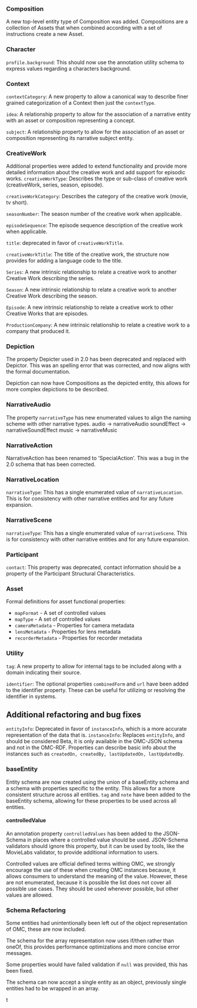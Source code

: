 

### Composition

A new top-level entity type of Composition was added. Compositions are a collection of Assets that when combined according with a set of instructions create a new Asset.

### Character
`profile.background`: This should now use the annotation utility schema to express values regarding a characters background.

### Context
`contextCategory`: A new property to allow a canonical way to describe finer grained categorization of a Context then just the `contextType`.

`idea`: A relationship property to allow for the association of a narrative entity with an asset or composition representing a concept.

`subject`: A relationship property to allow for the association of an asset or composition representing its narrative subject entity.

### CreativeWork
Additional properties were added to extend functionality and provide more detailed information about the creative work and add support for episodic works.
`creativeWorkType`: Describes the type or sub-class of creative work (creativeWork, series, season, episode).

`creativeWorkCategory`: Describes the category of the creative work (movie, tv short).

`seasonNumber`: The season number of the creative work when applicable.

`episodeSequence`: The episode sequence description of the creative work when applicable.

`title`: deprecated in favor of `creativeWorkTitle`.

`creativeWorkTitle`: The title of the creative work, the structure now provides for adding a language code to the title.

`Series`: A new intrinsic relationship to relate a creative work to another Creative Work describing the series.

`Season`: A new intrinsic relationship to relate a creative work to another Creative Work describing the season.

`Episode`: A new intrinsic relationship to relate a creative work to other Creative Works that are episodes.

`ProductionCompany`: A new intrinsic relationship to relate a creative work to a company that produced it.


### Depiction

The property Depicter used in 2.0 has been deprecated and replaced with Depictor. This was an spelling error that was corrected, and now aligns with the formal documentation.

Depiction can now have Compositions as the depicted entity, this allows for more complex depictions to be described.

### NarrativeAudio
The property `narrativeType` has new enumerated values to align the naming scheme with other narrative types.
audio -> narrativeAudio
soundEffect -> narrativeSoundEffect
music -> narrativeMusic

### NarrativeAction

NarrativeAction has been renamed to 'SpecialAction'. This was a bug in the 2.0 schema that has been corrected.

### NarrativeLocation
`narrativeType`: This has a single enumerated value of `narrativeLocation`. This is for consistency with other narrative entities and for any future expansion.

### NarrativeScene
`narrativeType`: This has a single enumerated value of `narrativeScene`. This is for consistency with other narrative entities and for any future expansion.

### Participant
`contact`: This property was deprecated, contact information should be a property of the Participant Structural Characteristics.

### Asset
Formal definitions for asset functional properties:

- `mapFormat` - A set of controlled values
- `mapType` - A set of controlled values
- `cameraMetadata` - Properties for camera metadata
- `lensMetadata` - Properties for lens metadata
- `recorderMetadata` - Properties for recorder metadata

### Utility
`tag`: A new property to allow for internal tags to be included along with a domain indicating their source.

`identifier`: The optional properties `combinedForm` and `url` have been added to the identifier property. These can be useful for
utilizing or resolving the identifier in systems.

## Additional refactoring and bug fixes

`entityInfo`: Deprecated in favor of `instanceInfo`, which is a more accurate representation of the data that is. 
`instanceInfo`: Replaces `entityInfo`, and should be considered Beta, it is only available in the OMC-JSON schema and not in the OMC-RDF.
Properties can describe basic info about the instances such as `createdOn, createdBy, lastUpdatedOn, lastUpdatedBy`.

### baseEntity
Entity schema are now created using the union of a baseEntity schema and a schema with properties specific to the entity. This allows for a more consistent structure across all entities.
`tag` and `note` have been added to the baseEntity schema, allowing for these properties to be used across all entities.

#### controlledValue
An annotation property `controlledValues` has been added to the JSON-Schema in places where a controlled value should be used.
JSON-Schema validators should ignore this property, but it can be used by tools, like the MovieLabs validator, to provide additional information to users.

Controlled values are official defined terms withing OMC, we strongly encourage the use of these when creating OMC instances because,
it allows consumers to understand the meaning of the value. However, these are not enumerated, because it is possible the list does not cover all
possible use cases. They should be used whenever possible, but other values are allowed.



### Schema Refactoring
Some entities had unintentionally been left out of the object representation of OMC, these are now included.

The schema for the array representation now uses if/then rather than oneOf, this provides performance optimizations
and more concise error messages.

Some properties would have failed validation if `null` was provided, this has been fixed.

The schema can now accept a single entity as an object, previously single entities had to be wrapped in an array.

t
